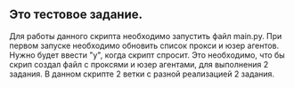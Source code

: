 ## Это тестовое задание. 
Для работы данного скрипта необходимо запустить файл main.py.
При первом запуске необходимо обновить список прокси и юзер агентов.
Нужно будет ввести "y", когда скрипт спросит. Это необходимо, 
что бы скрип создал файл с проксями и юзер агентами, для выполнения 
2 задания.
В данном скрипте 2 ветки с разной реализацией 2 задания.